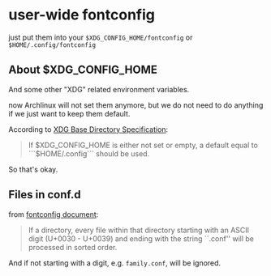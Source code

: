 user-wide fontconfig
===

just put them into your ```$XDG_CONFIG_HOME/fontconfig``` or ```$HOME/.config/fontconfig```

## About $XDG_CONFIG_HOME

And some other "XDG" related environment variables.

now Archlinux will not set them anymore, but we do not need to do anything if we just want to keep them default.

According to [XDG Base Directory Specification](https://specifications.freedesktop.org/basedir-spec/basedir-spec-latest.html#variables "freedesktop.org"):

> If $XDG_CONFIG_HOME is either not set or empty, a default equal to ```$HOME/.config``` should be used.

So that's okay.

## Files in conf.d

from [fontconfig document](https://www.freedesktop.org/software/fontconfig/fontconfig-user.html#AEN79 "freedesktop.org"):

> If a directory, every file within that directory starting with an ASCII digit (U+0030 - U+0039) and ending with the string ``.conf'' will be processed in sorted order.

And if not starting with a digit, e.g. ```family.conf```, will be ignored.